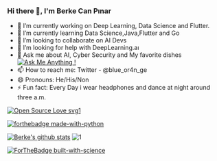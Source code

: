 ### Hi there 👋, I'm Berke Can Pınar


- 🔭 I’m currently working on Deep Learning, Data Science and Flutter.
- 🌱 I’m currently learning Data Science,Java,Flutter and Go
- 👯 I’m looking to collaborate on AI Devs 
- 🤔 I’m looking for help with DeepLearning.aı
- 💬 Ask me about AI, Cyber Security and My favorite dishes
[![Ask Me Anything !](https://img.shields.io/badge/Ask%20me-anything-1abc9c.svg)](https://GitHub.com/WosberbonDesu/ama)
- 📫 How to reach me: Twitter - @blue_or4n_ge 
- 😄 Pronouns: He/His/Non
- ⚡ Fun fact: Every Day i wear headphones and dance at night around three a.m.

[![Open Source Love svg1](https://badges.frapsoft.com/os/v1/open-source.svg?v=103)](https://github.com/WosberbonDesu/open-source-badges/)

[![forthebadge made-with-python](http://ForTheBadge.com/images/badges/made-with-python.svg)](https://www.python.org/)

[![Berke's github stats](https://github-readme-stats.vercel.app/api?username=WosberbonDesu&theme=green-dark)](https://github.com/WosberbonDesu/github-readme-stats)
![1](https://github-readme-stats.vercel.app/api/top-langs/?username=WosberbonDesu&theme=blue-green)

[![ForTheBadge built-with-science](http://ForTheBadge.com/images/badges/built-with-science.svg)](https://GitHub.com/WosberbonDesu/)




